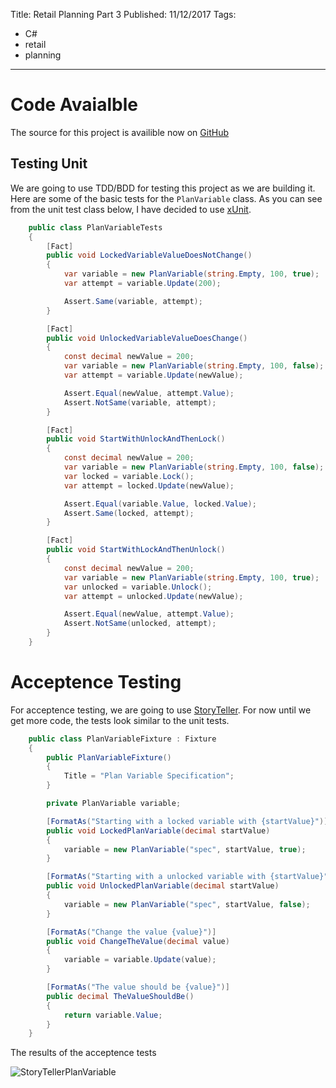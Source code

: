 Title: Retail Planning Part 3
Published: 11/12/2017
Tags: 
  - C#
  - retail
  - planning
---
# Code Avaialble
The source for this project is availible now on [GitHub](https://github.com/mrjavaguy/retailplanner)

## Testing Unit
We are going to use TDD/BDD for testing this project as we are building it. Here are some of the basic tests for the `PlanVariable` class. As you can see from the unit test class below, I have decided to use [xUnit](https://xunit.github.io/).

```csharp
    public class PlanVariableTests
    {
        [Fact]
        public void LockedVariableValueDoesNotChange()
        {
            var variable = new PlanVariable(string.Empty, 100, true);
            var attempt = variable.Update(200);

            Assert.Same(variable, attempt);
        }

        [Fact]
        public void UnlockedVariableValueDoesChange()
        {
            const decimal newValue = 200;
            var variable = new PlanVariable(string.Empty, 100, false);
            var attempt = variable.Update(newValue);

            Assert.Equal(newValue, attempt.Value);
            Assert.NotSame(variable, attempt);
        }

        [Fact]
        public void StartWithUnlockAndThenLock()
        {
            const decimal newValue = 200;
            var variable = new PlanVariable(string.Empty, 100, false);
            var locked = variable.Lock();
            var attempt = locked.Update(newValue);

            Assert.Equal(variable.Value, locked.Value);
            Assert.Same(locked, attempt);
        }

        [Fact]
        public void StartWithLockAndThenUnlock()
        {
            const decimal newValue = 200;
            var variable = new PlanVariable(string.Empty, 100, true);
            var unlocked = variable.Unlock();
            var attempt = unlocked.Update(newValue);

            Assert.Equal(newValue, attempt.Value);
            Assert.NotSame(unlocked, attempt);
        }
    }
```

# Acceptence Testing
For acceptence testing, we are going to use [StoryTeller](http://storyteller.github.io/). For now until we get more code, the tests look similar to the unit tests.

``` csharp
    public class PlanVariableFixture : Fixture
    {
        public PlanVariableFixture()
        {
            Title = "Plan Variable Specification";
        }

        private PlanVariable variable;

        [FormatAs("Starting with a locked variable with {startValue}")]
        public void LockedPlanVariable(decimal startValue)
        {
            variable = new PlanVariable("spec", startValue, true);
        }

        [FormatAs("Starting with a unlocked variable with {startValue}")]
        public void UnlockedPlanVariable(decimal startValue)
        {
            variable = new PlanVariable("spec", startValue, false);
        }

        [FormatAs("Change the value {value}")]
        public void ChangeTheValue(decimal value)
        {
            variable = variable.Update(value);
        }

        [FormatAs("The value should be {value}")]
        public decimal TheValueShouldBe()
        {
            return variable.Value;
        }
    }
```

The results of the acceptence tests 

![StoryTellerPlanVariable](/assets/images/StoryTellerPlanVariable.png)